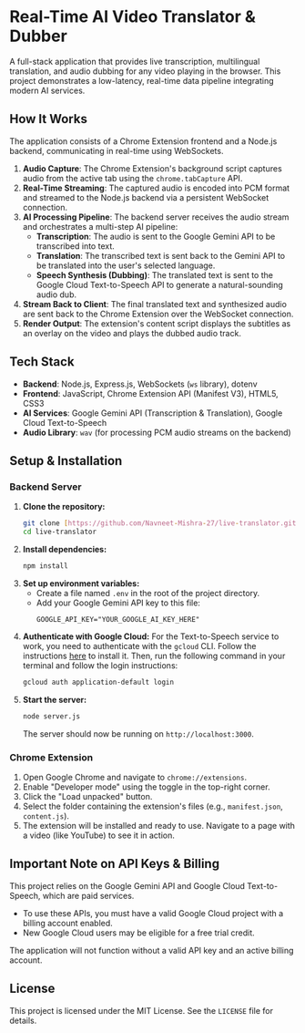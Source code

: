 # Real-Time AI Video Translator & Dubber

A full-stack application that provides live transcription, multilingual translation, and audio dubbing for any video playing in the browser. This project demonstrates a low-latency, real-time data pipeline integrating modern AI services.

## How It Works

The application consists of a Chrome Extension frontend and a Node.js backend, communicating in real-time using WebSockets.

1.  **Audio Capture**: The Chrome Extension's background script captures audio from the active tab using the `chrome.tabCapture` API.
2.  **Real-Time Streaming**: The captured audio is encoded into PCM format and streamed to the Node.js backend via a persistent WebSocket connection.
3.  **AI Processing Pipeline**: The backend server receives the audio stream and orchestrates a multi-step AI pipeline:
    * **Transcription**: The audio is sent to the Google Gemini API to be transcribed into text.
    * **Translation**: The transcribed text is sent back to the Gemini API to be translated into the user's selected language.
    * **Speech Synthesis (Dubbing)**: The translated text is sent to the Google Cloud Text-to-Speech API to generate a natural-sounding audio dub.
4.  **Stream Back to Client**: The final translated text and synthesized audio are sent back to the Chrome Extension over the WebSocket connection.
5.  **Render Output**: The extension's content script displays the subtitles as an overlay on the video and plays the dubbed audio track.

## Tech Stack

* **Backend**: Node.js, Express.js, WebSockets (`ws` library), dotenv
* **Frontend**: JavaScript, Chrome Extension API (Manifest V3), HTML5, CSS3
* **AI Services**: Google Gemini API (Transcription & Translation), Google Cloud Text-to-Speech
* **Audio Library**: `wav` (for processing PCM audio streams on the backend)

## Setup & Installation

### Backend Server

1.  **Clone the repository:**
    ```bash
    git clone [https://github.com/Navneet-Mishra-27/live-translator.git](https://github.com/Navneet-Mishra-27/live-translator.git)
    cd live-translator
    ```
2.  **Install dependencies:**
    ```bash
    npm install
    ```
3.  **Set up environment variables:**
    * Create a file named `.env` in the root of the project directory.
    * Add your Google Gemini API key to this file:
        ```
        GOOGLE_API_KEY="YOUR_GOOGLE_AI_KEY_HERE"
        ```
4.  **Authenticate with Google Cloud:**
    For the Text-to-Speech service to work, you need to authenticate with the `gcloud` CLI. Follow the instructions [here](https://cloud.google.com/sdk/docs/install) to install it. Then, run the following command in your terminal and follow the login instructions:
    ```bash
    gcloud auth application-default login
    ```
5.  **Start the server:**
    ```bash
    node server.js
    ```
    The server should now be running on `http://localhost:3000`.

### Chrome Extension

1.  Open Google Chrome and navigate to `chrome://extensions`.
2.  Enable "Developer mode" using the toggle in the top-right corner.
3.  Click the "Load unpacked" button.
4.  Select the folder containing the extension's files (e.g., `manifest.json`, `content.js`).
5.  The extension will be installed and ready to use. Navigate to a page with a video (like YouTube) to see it in action.

## Important Note on API Keys & Billing

This project relies on the Google Gemini API and Google Cloud Text-to-Speech, which are paid services.

* To use these APIs, you must have a valid Google Cloud project with a billing account enabled.
* New Google Cloud users may be eligible for a free trial credit.

The application will not function without a valid API key and an active billing account.

## License

This project is licensed under the MIT License. See the `LICENSE` file for details.
